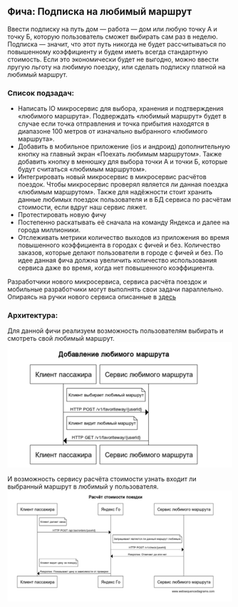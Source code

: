 
## Фича: Подписка на любимый маршрут

Ввести подписку на путь дом — работа — дом или любую точку А и точку Б, которую пользователь сможет выбирать сам раз в неделю. Подписка — значит, что этот путь никогда не будет рассчитываться по повышенному коэффициенту и будем иметь всегда стандартную стоимость. Если это экономически будет не выгодно, можно ввести лругую льготу на любимую поездку, или сделать подписку платной на любимый маршрут.

### Список подзадач:
- Написать IO микросервис для выбора, хранения и подтверждения «любимого маршрута». Подверждать «любимый маршрут» будет в случае если точка отправления и точка прибытия находятся в диапазоне 100 метров от изначально выбранного «любимого маршрута». 
- Добавить в мобильное приложение (ios и андроид) дополнительную кнопку на главный экран «Поехать любимым маршрутом». Также добавить кнопку в менюшку для выбора точки А и точки Б, которые будут считаться «любимым маршрутом».
- Интегрировать новый микросервис в микросервис расчётов поездок. Чтобы микросервис проверял является ли данная поездка «любимым маршрутом». Также для надёжности стоит хранить данные любимых поездок пользователя и в БД сервиса по расчётам стоимости, если вдруг наш сервис ляжет.
- Протестировать новую фичу
- Постепенно раскатывать её сначала на команду Яндекса и далее на города миллионики. 
- Отслеживать метрики количество выходов из приложения во время повышенного коэффициента в городах с фичей и без.
Количество заказов, которые делают пользователи в городе с фичей и без. По идее данная фича должна увеличить количество использования сервиса даже во время, когда нет повышенного коэффициента. 


Разработчики нового микросервиса, сервиса расчёта поездок и мобильные разработчики могут выполнять свои задачи параллельно. Опираясь на ручки нового сервиса описанные в [здесь](https://github.com/YaBackSchool2021/homework1/blob/filipp/bashir-filipp/openapi.yaml) 

### Архитектура:

Для данной фичи реализуем возможность пользователям выбирать и смотреть свой любимый маршрут.
![ScreenShot](https://github.com/YaBackSchool2021/homework1/blob/filipp/bashir-filipp/screenshots/add_favoriteway.png)

И возможность сервису расчёта стоимости узнать входит ли выбранный маршрут в любимый у пользователя.
![ScreenShot](https://github.com/YaBackSchool2021/homework1/blob/filipp/bashir-filipp/screenshots/check_favoriteway.png)
